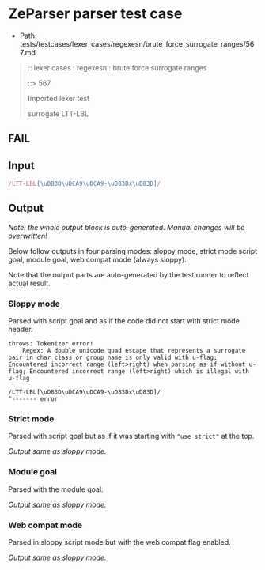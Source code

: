# ZeParser parser test case

- Path: tests/testcases/lexer_cases/regexesn/brute_force_surrogate_ranges/567.md

> :: lexer cases : regexesn : brute force surrogate ranges
>
> ::> 567
>
> Imported lexer test
>
> surrogate LTT-LBL

## FAIL

## Input

`````js
/LTT-LBL[\uD83D\uDCA9\uDCA9-\uD83Dx\uD83D]/
`````

## Output

_Note: the whole output block is auto-generated. Manual changes will be overwritten!_

Below follow outputs in four parsing modes: sloppy mode, strict mode script goal, module goal, web compat mode (always sloppy).

Note that the output parts are auto-generated by the test runner to reflect actual result.

### Sloppy mode

Parsed with script goal and as if the code did not start with strict mode header.

`````
throws: Tokenizer error!
    Regex: A double unicode quad escape that represents a surrogate pair in char class or group name is only valid with u-flag; Encountered incorrect range (left>right) when parsing as if without u-flag; Encountered incorrect range (left>right) which is illegal with u-flag

/LTT-LBL[\uD83D\uDCA9\uDCA9-\uD83Dx\uD83D]/
^------- error
`````

### Strict mode

Parsed with script goal but as if it was starting with `"use strict"` at the top.

_Output same as sloppy mode._

### Module goal

Parsed with the module goal.

_Output same as sloppy mode._

### Web compat mode

Parsed in sloppy script mode but with the web compat flag enabled.

_Output same as sloppy mode._

